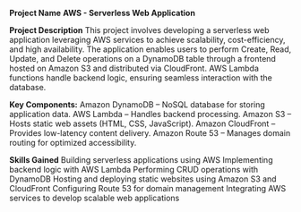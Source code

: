 **Project Name**
**AWS - Serverless Web Application** 

**Project Description**
This project involves developing a serverless web application leveraging AWS services to achieve scalability, cost-efficiency, and high availability. The application enables users to perform Create, Read, Update, and Delete  operations on a DynamoDB table through a frontend hosted on Amazon S3 and distributed via CloudFront. AWS Lambda functions handle backend logic, ensuring seamless interaction with the database.

**Key Components:**
Amazon DynamoDB – NoSQL database for storing application data.
AWS Lambda – Handles backend processing.
Amazon S3 – Hosts static web assets (HTML, CSS, JavaScript).
Amazon CloudFront – Provides low-latency content delivery.
Amazon Route 53 – Manages domain routing for optimized accessibility.

**Skills Gained**
Building serverless applications using AWS
Implementing backend logic with AWS Lambda
Performing CRUD operations with DynamoDB
Hosting and deploying static websites using Amazon S3 and CloudFront
Configuring Route 53 for domain management
Integrating AWS services to develop scalable web applications
